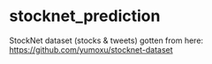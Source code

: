 # stocknet_prediction

StockNet dataset (stocks & tweets) gotten from here: https://github.com/yumoxu/stocknet-dataset
